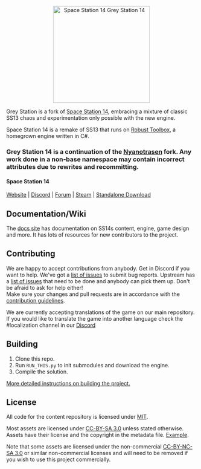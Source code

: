 <p align="center"> <img alt="Space Station 14 Grey Station 14" width="256" height="256" src="https://github.com/greystation14/GreyStation14/blob/master/Resources/Textures/Logo/logo.png?raw=true" /></p>
<!---<p align="center"> <img alt="Space Station 14 Grey Station Banner" width="256" height="256" src="https://github.com/greystation14/GreyStation14/blob/master/Resources/Textures/Logo/logo.png?raw=true" /></p>-->

Grey Station is a fork of [Space Station 14](https://github.com/space-wizards/space-station-14), embracing a mixture of classic SS13 chaos and experimentation only possible with the new engine.

Space Station 14 is a remake of SS13 that runs on [Robust Toolbox](https://github.com/space-wizards/RobustToolbox), a homegrown engine written in C#.

### Grey Station 14 is a continuation of the [Nyanotrasen](https://www.nyanotrasen.moe/) fork. Any work done in a non-base namespace may contain incorrect attributes due to rewrites and recommitting.

#### Space Station 14

[Website](https://spacestation14.io/) | [Discord](https://discord.ss14.io/) | [Forum](https://forum.spacestation14.io/) | [Steam](https://store.steampowered.com/app/1255460/Space_Station_14/) | [Standalone Download](https://spacestation14.io/about/nightlies/)

## Documentation/Wiki

The [docs site](https://docs.spacestation14.io/) has documentation on SS14s content, engine, game design and more. It has lots of resources for new contributors to the project.

## Contributing

We are happy to accept contributions from anybody. Get in Discord if you want to help. We've got a [list of issues](https://github.com/greystation14/GreyStation14/issues) to submit bug reports.
Upstream has a [list of issues](https://github.com/greystation14/GreyStation14/issues) that need to be done and anybody can pick them up. Don't be afraid to ask for help either!  
Make sure your changes and pull requests are in accordance with the [contribution guidelines](https://docs.spacestation14.com/en/general-development/codebase-info/pull-request-guidelines.html).

We are currently accepting translations of the game on our main repository. If you would like to translate the game into another language check the #localization channel in our [Discord](https://discord.gg/VbtzRUR5Zr)

## Building

1. Clone this repo.
2. Run `RUN_THIS.py` to init submodules and download the engine.
3. Compile the solution.

[More detailed instructions on building the project.](https://docs.spacestation14.com/en/general-development/setup.html)

## License

All code for the content repository is licensed under [MIT](https://github.com/greystation14/GreyStation14/blob/master/LICENSE.TXT).

Most assets are licensed under [CC-BY-SA 3.0](https://creativecommons.org/licenses/by-sa/3.0/) unless stated otherwise. Assets have their license and the copyright in the metadata file. [Example](https://github.com/greystation14/GreyStation14/blob/master/Resources/Textures/Objects/Tools/crowbar.rsi/meta.json).

Note that some assets are licensed under the non-commercial [CC-BY-NC-SA 3.0](https://creativecommons.org/licenses/by-nc-sa/3.0/) or similar non-commercial licenses and will need to be removed if you wish to use this project commercially.
